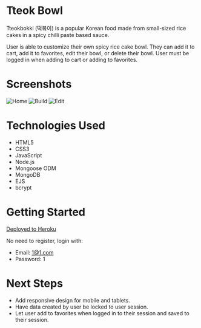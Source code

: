 # Tteok Bowl
Tteokbokki (떡볶이) is a popular Korean food made from small-sized rice cakes in a spicy chilli paste based sauce.

User is able to customize their own spicy rice cake bowl. They can add it to cart, add it to favorites, edit their bowl, or delete their bowl. User must be logged in when adding to cart or adding to favorites.

# Screenshots
![Home](https://i.imgur.com/RUx0s44.png)
![Build](https://i.imgur.com/PZlIzWw.png)
![Edit](https://i.imgur.com/n30MrEi.png)

# Technologies Used
- HTML5
- CSS3
- JavaScript
- Node.js
- Mongoose ODM
- MongoDB
- EJS
- bcrypt

# Getting Started
[Deployed to Heroku](https://warm-brook-32210.herokuapp.com/)

No need to register, login with:
- Email: 1@1.com
- Password: 1

# Next Steps
- Add responsive design for mobile and tablets.
- Have data created by user be locked to user session.
- Let user add to favorites when logged in to their session and saved to their session.